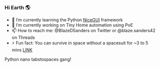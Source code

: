 ### Hi Earth 🌎

- 🌱 I’m currently learning the Python [NiceGUI](https://nicegui.io) framework
- 🔭 I’m currently working on Tiny Home automation using PoE
- 📫 How to reach me: @BlazeDSanders on Twitter or @blaze.sanders42 on Threads
- ⚡ Fun fact: You can survive in space without a spacesuit for ~3 to 5 mins [LINK](http://teacherlink.ed.usu.edu/tlnasa/reference/imaginedvd/files/imagine/docs/ask_astro/answers/970603.html)

Python nano tabstospaces gang!
